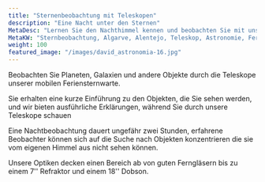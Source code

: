 ```yaml
---
title: "Sternenbeobachtung mit Teleskopen"
description: "Eine Nacht unter den Sternen"
MetaDesc: "Lernen Sie den Nachthimmel kennen und beobachten Sie mit uns Planeten, Galaxien, Cluster und Gasnebel. Wir werden ausführliche Erklärungen geben, während Sie beobachten"
MetaKW: "Sternbeobachtung, Algarve, Alentejo, Teleskop, Astronomie, Feriensternwarte,Natur,Nachthimmel,Sterne,Planeten,Galaxien"
weight: 100
featured_image: "/images/david_astronomia-16.jpg"
---
```

Beobachten Sie Planeten, Galaxien und andere Objekte durch die Teleskope unserer mobilen Feriensternwarte.

Sie erhalten eine kurze Einführung zu den Objekten, die Sie sehen werden, und wir bieten ausführliche Erklärungen, während Sie durch unsere Teleskope schauen

<!--more-->

Eine Nachtbeobachtung dauert ungefähr zwei Stunden, erfahrene Beobachter können sich auf die Suche nach Objekten konzentrieren die sie vom eigenen Himmel aus nicht sehen können.

Unsere Optiken decken einen Bereich ab von guten Ferngläsern bis zu einem 7'' Refraktor und einem 18'' Dobson.
